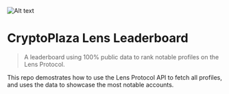 <img title="a title" alt="Alt text" src="https://formacion.cryptoplaza.es/assets/img/logo/cryptoplaza-logo.png">

# CryptoPlaza Lens Leaderboard

> A leaderboard using 100% public data to rank notable profiles on the Lens Protocol.

This repo demostrates how to use the Lens Protocol API to fetch all profiles, and uses the data to showcase the most notable accounts.
